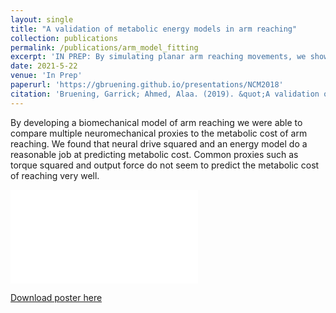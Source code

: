 ```yaml
---
layout: single
title: "A validation of metabolic energy models in arm reaching"
collection: publications
permalink: /publications/arm_model_fitting
excerpt: 'IN PREP: By simulating planar arm reaching movements, we show that metabolic representations have better predictions of metabolic rate than effort representations.'
date: 2021-5-22
venue: 'In Prep'
paperurl: 'https://gbruening.github.io/presentations/NCM2018'
citation: 'Bruening, Garrick; Ahmed, Alaa. (2019). &quot;A validation of metabolic energy models in arm reaching&quot; <i>IN PREP</i>.'
---
```


By developing a biomechanical model of arm reaching we were able to compare multiple neuromechanical proxies to the metabolic cost of arm reaching. We found that neural drive squared and an energy model do a reasonable job at predicting metabolic cost. Common proxies such as torque squared and output force do not seem to predict the metabolic cost of reaching very well.

<embed src="/files/bruening_arm_model.pdf" type="application/pdf"/>

[Download poster here](https://gbruening.github.io/presentations/NCM2018)
<!-- 
Recommended citation: Bruening, Garrick; Ahmed, Alaa. (2019). "How well do neuromechanical effort proxies represent the metabolic cost of arm reaching?" <i>Journal 1</i>. 1(3). -->
